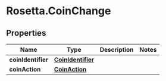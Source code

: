 # Rosetta.CoinChange

## Properties

Name | Type | Description | Notes
------------ | ------------- | ------------- | -------------
**coinIdentifier** | [**CoinIdentifier**](CoinIdentifier.md) |  | 
**coinAction** | [**CoinAction**](CoinAction.md) |  | 


